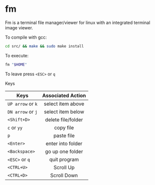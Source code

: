 # fm

Fm is a terminal file manager/viewer for linux with an integrated terminal image viewer.

To compile with gcc:

```bash
cd src/ && make && sudo make install
```

To execute:

```bash
fm "$HOME"
```

To leave press `<ESC>` or `q`

Keys

| Keys             | Associated Action |
| -------------    | :---------------: |
| `UP arrow` or `k`| select item above |
| `DN arrow` or `j`| select item below |
| `<Shift+D>`      | delete file/folder|
| `c` or `yy`      | copy file         |
| `p`              | paste file        |
| `<Enter>`        | enter into folder |
| `<Backspace>`    | go up one folder  |
| `<ESC>` or `q`   | quit program      |
| `<CTRL+U>`       | Scroll Up         |
| `<CTRL+D>`       | Scroll Down       |
